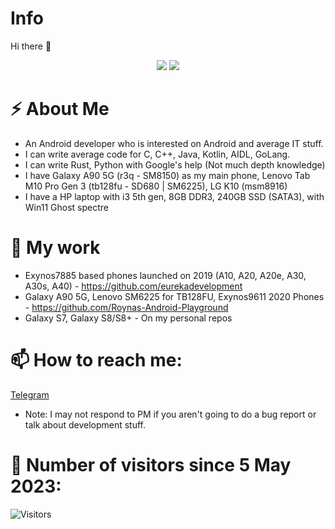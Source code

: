 # Info
 Hi there 👋
<p align="center">
 <img src="https://raw.githubusercontent.com/roynatech2544/readme-generator/master/generated/languages.svg"/>
 <img src="https://raw.githubusercontent.com/roynatech2544/readme-generator/master/generated/overview.svg"/>
</p>

# ⚡ About Me
- An Android developer who is interested on Android and average IT stuff.
- I can write average code for C, C++, Java, Kotlin, AIDL, GoLang.
- I can write Rust, Python with Google's help (Not much depth knowledge)
- I have Galaxy A90 5G (r3q - SM8150) as my main phone, Lenovo Tab M10 Pro Gen 3 (tb128fu - SD680 | SM6225), LG K10 (msm8916)
- I have a HP laptop with i3 5th gen, 8GB DDR3, 240GB SSD (SATA3), with Win11 Ghost spectre 

# 🔭 My work
- Exynos7885 based phones launched on 2019 (A10, A20, A20e, A30, A30s, A40) - https://github.com/eurekadevelopment
- Galaxy A90 5G, Lenovo SM6225 for TB128FU, Exynos9611 2020 Phones - https://github.com/Roynas-Android-Playground
- Galaxy S7, Galaxy S8/S8+ - On my personal repos
 
# 📫 How to reach me:
[Telegram](https://t.me/roynatech)
- Note: I may not respond to PM if you aren't going to do a bug report or talk about development stuff.

# 🤔 Number of visitors since 5 May 2023:
![Visitors](https://komarev.com/ghpvc/?username=roynatech2544)

